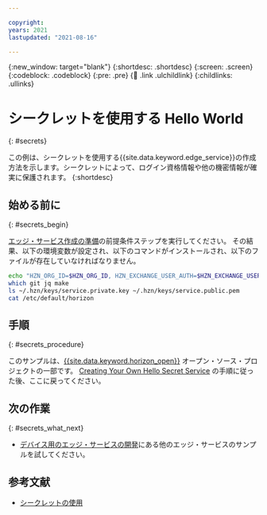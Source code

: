 ```yaml
---

copyright:
years: 2021
lastupdated: "2021-08-16"

---
```


{:new_window: target="blank"}
{:shortdesc: .shortdesc}
{:screen: .screen}
{:codeblock: .codeblock}
{:pre: .pre}
{:child: .link .ulchildlink}
{:childlinks: .ullinks}

# シークレットを使用する Hello World
{: #secrets}

この例は、シークレットを使用する{{site.data.keyword.edge_service}}の作成方法を示します。シークレットによって、ログイン資格情報や他の機密情報が確実に保護されます。
{:shortdesc}

## 始める前に
{: #secrets_begin}

[エッジ・サービス作成の準備](service_containers.md)の前提条件ステップを実行してください。 その結果、以下の環境変数が設定され、以下のコマンドがインストールされ、以下のファイルが存在していなければなりません。

```bash
echo "HZN_ORG_ID=$HZN_ORG_ID, HZN_EXCHANGE_USER_AUTH=$HZN_EXCHANGE_USER_AUTH, DOCKER_HUB_ID=$DOCKER_HUB_ID"
which git jq make
ls ~/.hzn/keys/service.private.key ~/.hzn/keys/service.public.pem
cat /etc/default/horizon
```

## 手順
{: #secrets_procedure}

このサンプルは、[{{site.data.keyword.horizon_open}}](https://github.com/open-horizon/) オープン・ソース・プロジェクトの一部です。 [Creating Your Own Hello Secret Service](https://github.com/open-horizon/examples/blob/master/edge/services/helloSecretWorld/CreateService.md) の手順に従った後、ここに戻ってください。

## 次の作業
{: #secrets_what_next}

* [デバイス用のエッジ・サービスの開発](developing.md)にある他のエッジ・サービスのサンプルを試してください。

## 参考文献

* [シークレットの使用](../developing/secrets_details.md)
